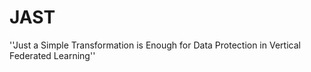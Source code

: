 # JAST
''Just a Simple Transformation is Enough for Data Protection in Vertical Federated Learning''
